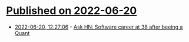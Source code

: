 # [Published on 2022-06-20](index.md)

* [2022-06-20, 12:27:06](https://news.ycombinator.com/item?id=31809503) - [Ask HN: Software career at 38 after beeing a Quant](https://news.ycombinator.com/item?id=31809503)
